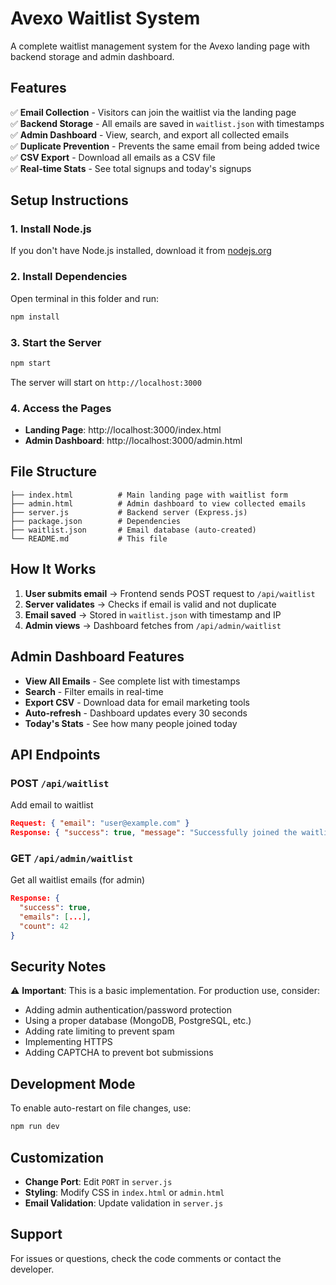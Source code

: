 # Avexo Waitlist System

A complete waitlist management system for the Avexo landing page with backend storage and admin dashboard.

## Features

✅ **Email Collection** - Visitors can join the waitlist via the landing page  
✅ **Backend Storage** - All emails are saved in `waitlist.json` with timestamps  
✅ **Admin Dashboard** - View, search, and export all collected emails  
✅ **Duplicate Prevention** - Prevents the same email from being added twice  
✅ **CSV Export** - Download all emails as a CSV file  
✅ **Real-time Stats** - See total signups and today's signups  

## Setup Instructions

### 1. Install Node.js
If you don't have Node.js installed, download it from [nodejs.org](https://nodejs.org/)

### 2. Install Dependencies
Open terminal in this folder and run:
```bash
npm install
```

### 3. Start the Server
```bash
npm start
```

The server will start on `http://localhost:3000`

### 4. Access the Pages

- **Landing Page**: http://localhost:3000/index.html
- **Admin Dashboard**: http://localhost:3000/admin.html

## File Structure

```
├── index.html          # Main landing page with waitlist form
├── admin.html          # Admin dashboard to view collected emails
├── server.js           # Backend server (Express.js)
├── package.json        # Dependencies
├── waitlist.json       # Email database (auto-created)
└── README.md           # This file
```

## How It Works

1. **User submits email** → Frontend sends POST request to `/api/waitlist`
2. **Server validates** → Checks if email is valid and not duplicate
3. **Email saved** → Stored in `waitlist.json` with timestamp and IP
4. **Admin views** → Dashboard fetches from `/api/admin/waitlist`

## Admin Dashboard Features

- **View All Emails** - See complete list with timestamps
- **Search** - Filter emails in real-time
- **Export CSV** - Download data for email marketing tools
- **Auto-refresh** - Dashboard updates every 30 seconds
- **Today's Stats** - See how many people joined today

## API Endpoints

### POST `/api/waitlist`
Add email to waitlist
```json
Request: { "email": "user@example.com" }
Response: { "success": true, "message": "Successfully joined the waitlist!" }
```

### GET `/api/admin/waitlist`
Get all waitlist emails (for admin)
```json
Response: {
  "success": true,
  "emails": [...],
  "count": 42
}
```

## Security Notes

⚠️ **Important**: This is a basic implementation. For production use, consider:
- Adding admin authentication/password protection
- Using a proper database (MongoDB, PostgreSQL, etc.)
- Adding rate limiting to prevent spam
- Implementing HTTPS
- Adding CAPTCHA to prevent bot submissions

## Development Mode

To enable auto-restart on file changes, use:
```bash
npm run dev
```

## Customization

- **Change Port**: Edit `PORT` in `server.js`
- **Styling**: Modify CSS in `index.html` or `admin.html`
- **Email Validation**: Update validation in `server.js`

## Support

For issues or questions, check the code comments or contact the developer.
